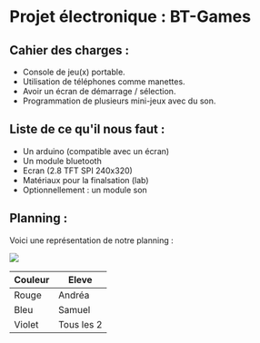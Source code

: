 # Projet électronique : BT-Games

## Cahier des charges :
* Console de jeu(x) portable.
* Utilisation de téléphones comme manettes.
* Avoir un écran de démarrage / sélection.
* Programmation de plusieurs mini-jeux avec du son.

## Liste de ce qu'il nous faut :
* Un arduino (compatible avec un écran)
* Un module bluetooth
* Ecran (2.8 TFT SPI 240x320)
* Matériaux pour la finalsation (lab)
* Optionnellement : un module son

## Planning :
Voici une représentation de notre planning :

![](https://i.imgur.com/9Njvgbi.png)

| Couleur| Eleve      |
|--------|------------|
| Rouge  | Andréa     |
| Bleu   | Samuel     |
| Violet | Tous les 2 |
